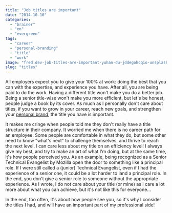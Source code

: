 ```yaml
---
title: "Job titles are important"
date: "2014-10-10"
categories: 
  - "brainer"
  - "en"
  - "evergreen"
tags: 
  - "career"
  - "personal-branding"
  - "title"
  - "work"
image: "fred.dev-job-titles-are-important-yuhan-du-jddegohcqio-unsplash.jpg"
slug: "titles"
---
```


All employers expect you to give your 100% at work: doing the best that you can with the expertise, and experience you have. After all, you are being paid to do the work. Having a different title won't make you do a better job. Being a senior title-wise won't make you more efficient, but let's be honest, people judge a book by its cover. As much as I personally don't care about titles, if you want to grow in your career, reach new goals, and strengthen your [personal brand](https://book.fred.dev/ "Book on Personal Branding for developers"), the title you have is important.

It makes me cringe when people told me they don't really have a title structure in their company. It worried me when there is no career path for an employee. Some people are comfortable in what they do, but some other need to know "what's next" to challenge themselves, and thrive to reach the next level. I can care less about my title on an efficiency level! I always give my best, and try to make an art of what I'm doing, but at the same time, it's how people perceived you. As an example, being recognized as a Senior Technical Evangelist by Mozilla open the door to something like a principal role. If I were still called a (junior) Technical Evangelist, even if I had the experience of a senior one, it could be a lot harder to land a principal role. In the end, you don't give a senior role to someone without the appropriate experience. As I wrote, I do not care about your title (or mine) as I care a lot more about what you can achieve, but it's not like this for everyone...

In the end, too often, it's about how people see you, so it's why I consider the titles I had, and will have an important part of my professional side!
